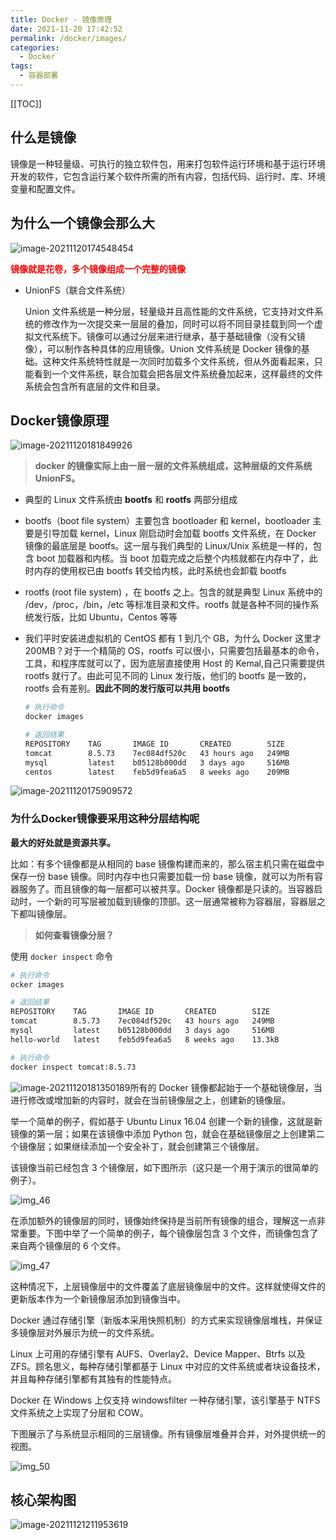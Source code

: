 ```yaml
---
title: Docker - 镜像原理
date: 2021-11-20 17:42:52
permalink: /docker/images/
categories:
  - Docker
tags: 
  - 容器部署
---
```


[[TOC]]




## 什么是镜像

镜像是一种轻量级、可执行的独立软件包，用来打包软件运行环境和基于运行环境开发的软件，它包含运行某个软件所需的所有内容，包括代码、运行时、库、环境变量和配置文件。

## 为什么一个镜像会那么大

![image-20211120174548454](https://fastly.jsdelivr.net/gh/Kele-Bingtang/static/img/Docker/20211120174555.png)

<Strong style="color:red">镜像就是花卷，多个镜像组成一个完整的镜像</Strong>

- UnionFS（联合文件系统）

    Union 文件系统是一种分层，轻量级并且高性能的文件系统，它支持对文件系统的修改作为一次提交来一层层的叠加，同时可以将不同目录挂载到同一个虚拟文代系统下。镜像可以通过分层来进行继承，基于基础镜像（没有父镜像），可以制作各种具体的应用镜像。Union 文件系统是 Docker 镜像的基础。这种文件系统特性就是一次同时加载多个文件系统，但从外面看起来，只能看到一个文件系统，联合加载会把各层文件系统叠加起来，这样最终的文件系统会包含所有底层的文件和目录。

## Docker镜像原理

![image-20211120181849926](https://fastly.jsdelivr.net/gh/Kele-Bingtang/static/img/Docker/20211120181850.png)

> **docker 的镜像实际上由一层一层的文件系统组成，这种层级的文件系统 UnionFS。**

- 典型的 Linux 文件系统由 **bootfs** 和 **rootfs** 两部分组成

- bootfs（boot file system）主要包含 bootloader 和 kernel，bootloader 主要是引导加载 kernel，Linux 刚启动时会加载 bootfs 文件系统，在 Docker 镜像的最底层是 bootfs。这一层与我们典型的 Linux/Unix 系统是一样的，包含 boot 加载器和内核。当 boot 加载完成之后整个内核就都在内存中了，此时内存的使用权已由 bootfs 转交给内核，此时系统也会卸载 bootfs

- rootfs (root file system) ，在 bootfs 之上。包含的就是典型 Linux 系统中的 /dev，/proc，/bin，/etc 等标准目录和文件。rootfs 就是各种不同的操作系统发行版，比如 Ubuntu，Centos 等等

- 我们平时安装进虚拟机的 CentOS 都有 1 到几个 GB，为什么 Docker 这里才 200MB？对于一个精简的 OS，rootfs 可以很小，只需要包括最基本的命令，工具，和程序库就可以了，因为底层直接使用 Host 的 Kemal,自己只需要提供 rootfs 就行了。由此可见不同的 Linux 发行版，他们的 bootfs 是一致的，rootfs 会有差别。**因此不同的发行版可以共用 bootfs**

    ```sh {8}
    # 执行命令
    docker images
    
    # 返回结果
    REPOSITORY    TAG       IMAGE ID       CREATED        SIZE
    tomcat        8.5.73    7ec084df520c   43 hours ago   249MB
    mysql         latest    b05128b000dd   3 days ago     516MB
    centos        latest    feb5d9fea6a5   8 weeks ago    209MB
    ```

    

![image-20211120175909572](https://fastly.jsdelivr.net/gh/Kele-Bingtang/static/img/Docker/20211120175911.png)



### 为什么Docker镜像要采用这种分层结构呢

**最大的好处就是资源共享。**

比如：有多个镜像都是从相同的 base 镜像构建而来的，那么宿主机只需在磁盘中保存一份 base 镜像。同时内存中也只需要加载一份 base 镜像，就可以为所有容器服务了。而且镜像的每一层都可以被共享。Docker 镜像都是只读的。当容器启动时，一个新的可写层被加载到镜像的顶部。这一层通常被称为容器层，容器层之下都叫镜像层。

> **如何查看镜像分层？**

使用 `docker inspect` 命令

```sh
# 执行命令
ocker images

# 返回结果
REPOSITORY    TAG       IMAGE ID       CREATED        SIZE
tomcat        8.5.73    7ec084df520c   43 hours ago   249MB
mysql         latest    b05128b000dd   3 days ago     516MB
hello-world   latest    feb5d9fea6a5   8 weeks ago    13.3kB

# 执行命令
docker inspect tomcat:8.5.73
```

![image-20211120181350189](https://fastly.jsdelivr.net/gh/Kele-Bingtang/static/img/Docker/20211120181351.png)所有的 Docker 镜像都起始于一个基础镜像层，当进行修改或增加新的内容时，就会在当前镜像层之上，创建新的镜像层。

举一个简单的例子，假如基于 Ubuntu Linux 16.04 创建一个新的镜像，这就是新镜像的第一层；如果在该镜像中添加 Python 包，就会在基础镜像层之上创建第二个镜像层；如果继续添加一个安全补丁，就会创建第三个镜像层。

该镜像当前已经包含 3 个镜像层，如下图所示（这只是一个用于演示的很简单的例子）。

![img_46](https://fastly.jsdelivr.net/gh/Kele-Bingtang/static/img/Docker/20211120181415.png)

在添加额外的镜像层的同时，镜像始终保持是当前所有镜像的组合，理解这一点非常重要。下图中举了一个简单的例子，每个镜像层包含 3 个文件，而镜像包含了来自两个镜像层的 6 个文件。

![img_47](https://fastly.jsdelivr.net/gh/Kele-Bingtang/static/img/Docker/20211120181439.png)

这种情况下，上层镜像层中的文件覆盖了底层镜像层中的文件。这样就使得文件的更新版本作为一个新镜像层添加到镜像当中。

Docker 通过存储引擎（新版本采用快照机制）的方式来实现镜像层堆栈，并保证多镜像层对外展示为统一的文件系统。

Linux 上可用的存储引擎有 AUFS、Overlay2、Device Mapper、Btrfs 以及 ZFS。顾名思义，每种存储引擎都基于 Linux 中对应的文件系统或者块设备技术，并且每种存储引擎都有其独有的性能特点。

Docker 在 Windows 上仅支持 windowsfilter 一种存储引擎，该引擎基于 NTFS 文件系统之上实现了分层和 COW。

下图展示了与系统显示相同的三层镜像。所有镜像层堆叠并合并，对外提供统一的视图。

![img_50](https://fastly.jsdelivr.net/gh/Kele-Bingtang/static/img/Docker/20211120181453.png)



## 核心架构图

![image-20211121211953619](https://fastly.jsdelivr.net/gh/Kele-Bingtang/static/img/Docker/20211121211955.png)
